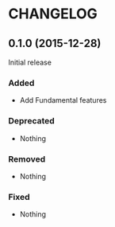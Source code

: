 CHANGELOG
===

0.1.0 (2015-12-28)
---

Initial release

### Added

- Add Fundamental features

### Deprecated

- Nothing

### Removed

- Nothing

### Fixed

- Nothing
